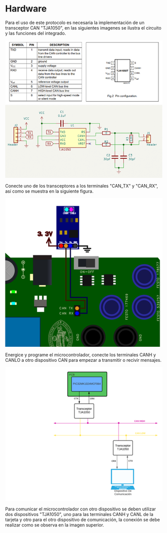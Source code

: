# Hardware
Para el uso de este protocolo es necesaria la implementación de un transceptor CAN "TJA1050", en las siguientes imagenes se ilustra el circuito y las funciones del integrado.

![](https://github.com/CXBRexDevs/Codigos-ejemplo-CXB/blob/main/images/TJA1050_CAN.png)
![](https://github.com/CXBRexDevs/Codigos-ejemplo-CXB/blob/main/images/Plano-1.png?raw=true)

Conecte uno de los transceptores a los terminales "CAN_TX" y "CAN_RX", así como se muestra en la siguiente figura.

![](https://github.com/CXBRexDevs/Codigos-ejemplo-CXB/blob/main/images/CXBCAN.png?raw=true)

Energice y programe el microcontrolador, conecte los terminales CANH y CANLO a otro dispositivo CAN para empezar a transmitir o recivir mensajes.

![](https://github.com/CXBRexDevs/Codigos-ejemplo-CXB/blob/main/images/comunicacion_can.png)

Para comunicar el microcontrolador con otro dispositivo se deben utilizar dos dispositivos "TJA1050", uno para las terminales CANH y CANL de la tarjeta y otro para el otro dispositivo de comunicación, la conexión se debe realizar como se observa en la imagen superior.

